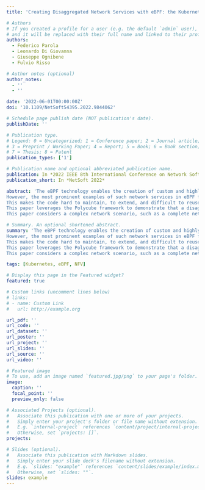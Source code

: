 ```yaml
---
title: 'Creating Disaggregated Network Services with eBPF: the Kubernetes Network Provider Use Case'

# Authors
# If you created a profile for a user (e.g. the default `admin` user), write the username (folder name) here
# and it will be replaced with their full name and linked to their profile.
authors:
  - Federico Parola
  - Leonardo Di Giovanna
  - Giuseppe Ognibene
  - Fulvio Risso

# Author notes (optional)
author_notes:
  - ''
  - ''

date: '2022-06-01T00:00:00Z'
doi: '10.1109/NetSoft54395.2022.9844062'

# Schedule page publish date (NOT publication's date).
publishDate: ''

# Publication type.
# Legend: 0 = Uncategorized; 1 = Conference paper; 2 = Journal article;
# 3 = Preprint / Working Paper; 4 = Report; 5 = Book; 6 = Book section;
# 7 = Thesis; 8 = Patent
publication_types: ['1']

# Publication name and optional abbreviated publication name.
publication: In *2022 IEEE 8th International Conference on Network Softwarization (NetSoft)*
publication_short: In *NetSoft 2022*

abstract: 'The eBPF technology enables the creation of custom and highly efficient network services, running in the Linux kernel, tailored to the precise use case under consideration.
However, the most prominent examples of such network services in eBPF follow a monolithic approach, in which all required code is created within the same program block.
This makes the code hard to maintain, to extend, and difficult to reuse in other use cases.
This paper leverages the Polycube framework to demonstrate that a disaggregated approach is feasible also with eBPF, with minimal overhead, introducing a larger degree of code reusability.
This paper considers a complex network scenario, such as a complete network provider for Kubernetes, presenting the resulting architecture and a preliminary performance evaluation.'

# Summary. An optional shortened abstract.
summary: 'The eBPF technology enables the creation of custom and highly efficient network services, running in the Linux kernel, tailored to the precise use case under consideration.
However, the most prominent examples of such network services in eBPF follow a monolithic approach, in which all required code is created within the same program block.
This makes the code hard to maintain, to extend, and difficult to reuse in other use cases.
This paper leverages the Polycube framework to demonstrate that a disaggregated approach is feasible also with eBPF, with minimal overhead, introducing a larger degree of code reusability.
This paper considers a complex network scenario, such as a complete network provider for Kubernetes, presenting the resulting architecture and a preliminary performance evaluation.'

tags: [Kubernetes, eBPF, NFV]

# Display this page in the Featured widget?
featured: true

# Custom links (uncomment lines below)
# links:
# - name: Custom Link
#   url: http://example.org

url_pdf: ''
url_code: ''
url_dataset: ''
url_poster: ''
url_project: ''
url_slides: ''
url_source: ''
url_video: ''

# Featured image
# To use, add an image named `featured.jpg/png` to your page's folder.
image:
  caption: ''
  focal_point: ''
  preview_only: false

# Associated Projects (optional).
#   Associate this publication with one or more of your projects.
#   Simply enter your project's folder or file name without extension.
#   E.g. `internal-project` references `content/project/internal-project/index.md`.
#   Otherwise, set `projects: []`.
projects:

# Slides (optional).
#   Associate this publication with Markdown slides.
#   Simply enter your slide deck's filename without extension.
#   E.g. `slides: "example"` references `content/slides/example/index.md`.
#   Otherwise, set `slides: ""`.
slides: example
---
```

